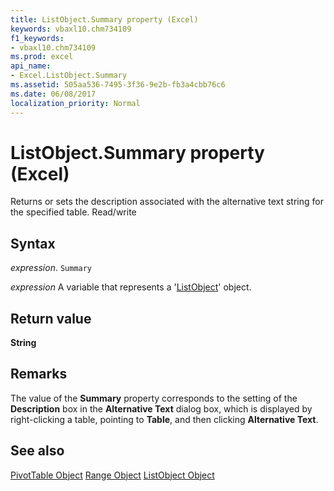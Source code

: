 ```yaml
---
title: ListObject.Summary property (Excel)
keywords: vbaxl10.chm734109
f1_keywords:
- vbaxl10.chm734109
ms.prod: excel
api_name:
- Excel.ListObject.Summary
ms.assetid: 505aa536-7495-3f36-9e2b-fb3a4cbb76c6
ms.date: 06/08/2017
localization_priority: Normal
---
```



# ListObject.Summary property (Excel)

Returns or sets the description associated with the alternative text string for the specified table. Read/write


## Syntax

_expression_. `Summary`

_expression_ A variable that represents a '[ListObject](Excel.ListObject.md)' object.


## Return value

 **String**


## Remarks

The value of the  **Summary** property corresponds to the setting of the **Description** box in the **Alternative Text** dialog box, which is displayed by right-clicking a table, pointing to **Table**, and then clicking  **Alternative Text**.


## See also


[PivotTable Object](Excel.PivotTable.md)
[Range Object](Excel.Range(object).md)
[ListObject Object](Excel.ListObject.md)

